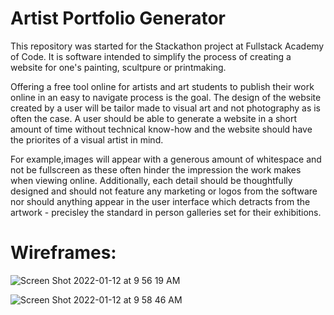 # Artist Portfolio Generator

This repository was started for the Stackathon project at Fullstack Academy of Code. It is software intended to simplify the process of creating a website for one's painting, scultpure or printmaking.

Offering a free tool online for artists and art students to publish their work online in an easy to navigate process is the goal. The design of the website created by a user will be tailor made to visual art and not photography as is often the case. A user should be able to generate a website in a short amount of time without technical know-how and the website should have the priorites of a visual artist in mind.

For example,images will appear with a generous amount of whitespace and not be fullscreen as these often hinder the impression the work makes when viewing online. Additionally, each detail should be thoughtfully designed and should not feature any marketing or logos from the software nor should anything appear in the user interface which detracts from the artwork - precisley the standard in person galleries set for their exhibitions.

# Wireframes:

![Screen Shot 2022-01-12 at 9 56 19 AM](https://user-images.githubusercontent.com/75996017/149164733-a1f562e5-93b3-4f10-aee3-a59ccf661509.png)

![Screen Shot 2022-01-12 at 9 58 46 AM](https://user-images.githubusercontent.com/75996017/149164846-5b961c45-1115-4ab9-b85d-a408e7b76a31.png)
